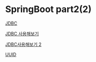 # SpringBoot part2(2)

[JDBC](SpringBoot%20part2(2)%208a632f7acfb94ce8bce3e87ad206afa6/JDBC%20fe07fb3e569f4e7eb6b386d85bc1314e.md)

[JDBC 사용해보기](SpringBoot%20part2(2)%208a632f7acfb94ce8bce3e87ad206afa6/JDBC%20%E1%84%89%E1%85%A1%E1%84%8B%E1%85%AD%E1%86%BC%E1%84%92%E1%85%A2%E1%84%87%E1%85%A9%E1%84%80%E1%85%B5%2054d5bc965fe64167b21bfda22b68e273.md)

[JDBC사용해보기 2](SpringBoot%20part2(2)%208a632f7acfb94ce8bce3e87ad206afa6/JDBC%E1%84%89%E1%85%A1%E1%84%8B%E1%85%AD%E1%86%BC%E1%84%92%E1%85%A2%E1%84%87%E1%85%A9%E1%84%80%E1%85%B5%202%20bcd52c7366d34ac9955edec235ed0a08.md)

[UUID](SpringBoot%20part2(2)%208a632f7acfb94ce8bce3e87ad206afa6/UUID%20e051f963f29b4f82b587263136c72739.md)